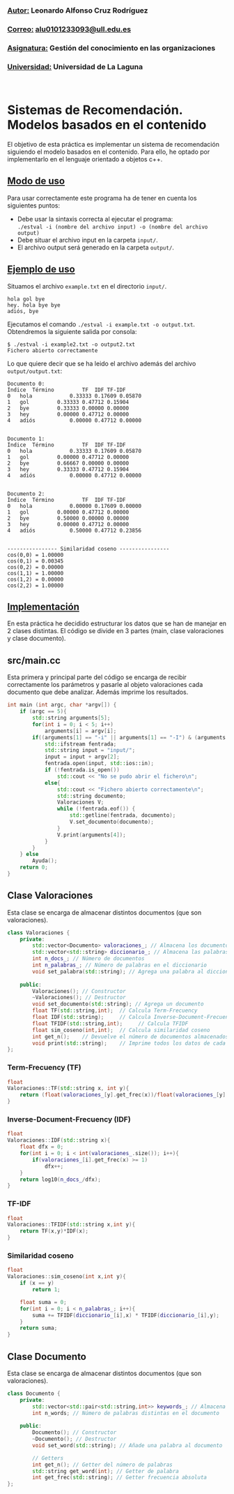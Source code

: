 ### <u>Autor:</u> Leonardo Alfonso Cruz Rodríguez
### <u>Correo:</u> alu0101233093@ull.edu.es
### <u>Asignatura:</u> Gestión del conocimiento en las organizaciones
### <u>Universidad:</u> Universidad de La Laguna
<br />

# Sistemas de Recomendación.<br /> Modelos basados en el contenido

El objetivo de esta práctica es implementar un sistema de recomendación siguiendo el modelo basados en el contenido. Para ello, he optado por implementarlo en el lenguaje orientado a objetos c++.

## <u>Modo de uso</u>
Para usar correctamente este programa ha de tener en cuenta los siguientes puntos:
- Debe usar la sintaxis correcta al ejecutar el programa: <br />
`./estval -i (nombre del archivo input) -o (nombre del archivo output)` <br />
- Debe situar el archivo input en la carpeta `input/`.
- El archivo output será generado en la carpeta `output/`.

## <u>Ejemplo de uso</u>
Situamos el archivo `example.txt` en el directorio `input/`. <br />
```
hola gol bye
hey. hola bye bye
adiós, bye
```
Ejecutamos el comando `./estval -i example.txt -o output.txt`. <br />
Obtendremos la siguiente salida por consola:
```
$ ./estval -i example2.txt -o output2.txt
Fichero abierto correctamente
```
Lo que quiere decir que se ha leido el archivo además del archivo `output/output.txt`:
```
Documento 0:
Índice	Término			TF	IDF	TF-IDF
0	hola			0.33333	0.17609	0.05870	
1	gol			0.33333	0.47712	0.15904	
2	bye			0.33333	0.00000	0.00000	
3	hey			0.00000	0.47712	0.00000	
4	adiós			0.00000	0.47712	0.00000	


Documento 1:
Índice	Término			TF	IDF	TF-IDF
0	hola			0.33333	0.17609	0.05870	
1	gol			0.00000	0.47712	0.00000	
2	bye			0.66667	0.00000	0.00000	
3	hey			0.33333	0.47712	0.15904	
4	adiós			0.00000	0.47712	0.00000	


Documento 2:
Índice	Término			TF	IDF	TF-IDF
0	hola			0.00000	0.17609	0.00000	
1	gol			0.00000	0.47712	0.00000	
2	bye			0.50000	0.00000	0.00000	
3	hey			0.00000	0.47712	0.00000	
4	adiós			0.50000	0.47712	0.23856	


---------------- Similaridad coseno ----------------
cos(0,0) = 1.00000
cos(0,1) = 0.00345
cos(0,2) = 0.00000
cos(1,1) = 1.00000
cos(1,2) = 0.00000
cos(2,2) = 1.00000
```

## <u>Implementación</u>
En esta práctica he decidido estructurar los datos que se han de manejar en 2 clases distintas.
El código se divide en 3 partes (main, clase valoraciones y clase documento).

## src/main.cc
Esta primera y principal parte del código se encarga de recibir correctamente los parámetros y
pasarle al objeto valoraciones cada documento que debe analizar. Además imprime los resultados.
```c++
int main (int argc, char *argv[]) {
    if (argc == 5){
        std::string arguments[5];
        for(int i = 0; i < 5; i++)
            arguments[i] = argv[i];
        if((arguments[1] == "-i" || arguments[1] == "-I") & (arguments[3] == "-o" || arguments[3] == "-O")){
            std::ifstream fentrada;
            std::string input = "input/";
            input = input + argv[2];
            fentrada.open(input, std::ios::in);
            if (!fentrada.is_open())
                std::cout << "No se pudo abrir el fichero\n";
            else{
                std::cout << "Fichero abierto correctamente\n";
                std::string documento;
                Valoraciones V;
                while (!fentrada.eof()) {
                    std::getline(fentrada, documento);
                    V.set_documento(documento);
                }
                V.print(arguments[4]);      
            }
        }
    } else
        Ayuda();
    return 0;
}
```

## Clase Valoraciones
Esta clase se encarga de almacenar distintos documentos (que son valoraciones).
```c++
class Valoraciones {
    private:
        std::vector<Documento> valoraciones_; // Almacena los documentos
        std::vector<std::string> diccionario_; // Almacena las palabras de todos los documentos (sin repeticiones)
        int n_docs_; // Número de documentos
        int n_palabras_; // Número de palabras en el diccionario
        void set_palabra(std::string); // Agrega una palabra al diccionario
        
    public:
        Valoraciones(); // Constructor
        ~Valoraciones(); // Destructor
        void set_documento(std::string); // Agrega un documento
        float TF(std::string,int);  // Calcula Term-Frecuency
        float IDF(std::string);     // Calcula Inverse-Document-Frecuency
        float TFIDF(std::string,int);     // Calcula TFIDF
        float sim_coseno(int,int);  // Calcula similaridad coseno
        int get_n();    // Devuelve el número de documentos almacenados (Para calcular TF)
        void print(std::string);    // Imprime todos los datos de cada documento
};
```
### Term-Frecuency (TF)
```c++
float 
Valoraciones::TF(std::string x, int y){
    return (float(valoraciones_[y].get_frec(x))/float(valoraciones_[y].get_n()));
}
```

### Inverse-Document-Frecuency (IDF)
```c++
float 
Valoraciones::IDF(std::string x){
    float dfx = 0;
    for(int i = 0; i < int(valoraciones_.size()); i++){
        if(valoraciones_[i].get_frec(x) >= 1)
            dfx++;
    }
    return log10(n_docs_/dfx);
}
```

### TF-IDF
```c++
float  
Valoraciones::TFIDF(std::string x,int y){
    return TF(x,y)*IDF(x);
}
```

### Similaridad coseno
```c++
float 
Valoraciones::sim_coseno(int x,int y){
    if (x == y)
        return 1;

    float suma = 0;
    for(int i = 0; i < n_palabras_; i++){
        suma += TFIDF(diccionario_[i],x) * TFIDF(diccionario_[i],y);
    }
    return suma;
}
```

## Clase Documento
Esta clase se encarga de almacenar distintos documentos (que son valoraciones).
```c++
class Documento {
    private:
        std::vector<std::pair<std::string,int>> keywords_; // Almacena las palabras del documento y la frecuencia absoluta del término
        int n_words; // Número de palabras distintas en el documento
        
    public:
        Documento(); // Constructor
        ~Documento(); // Destructor
        void set_word(std::string); // Añade una palabra al documento

        // Getters
        int get_n(); // Getter del número de palabras
        std::string get_word(int); // Getter de palabra
        int get_frec(std::string); // Getter frecuencia absoluta
};
```
